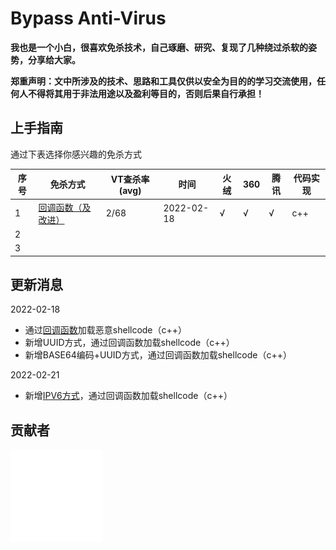 # Bypass Anti-Virus

**我也是一个小白，很喜欢免杀技术，自己琢磨、研究、复现了几种绕过杀软的姿势，分享给大家。**

**郑重声明：文中所涉及的技术、思路和工具仅供以安全为目的的学习交流使用，任何人不得将其用于非法用途以及盈利等目的，否则后果自行承担！**



## 上手指南

通过下表选择你感兴趣的免杀方式

| 序号 | 免杀方式                                                     | VT查杀率(avg) | 时间       | 火绒 | 360  | 腾讯 | 代码实现 |
| ---- | ------------------------------------------------------------ | ------------- | ---------- | ---- | ---- | ---- | -------- |
| 1    | [回调函数（及改进）](https://github.com/midisec/BypassAnti-Virus/tree/main/callback) | 2/68          | 2022-02-18 | √    | √    | √    | c++      |
| 2    |                                                              |               |            |      |      |      |          |
| 3    |                                                              |               |            |      |      |      |          |





## 更新消息

2022-02-18

* 通过[回调函数](https://github.com/midisec/BypassAnti-Virus/tree/main/callback)加载恶意shellcode（c++）
* 新增UUID方式，通过回调函数加载shellcode（c++）
* 新增BASE64编码+UUID方式，通过回调函数加载shellcode（c++）

2022-02-21

* 新增[IPV6方式](https://github.com/midisec/BypassAnti-Virus/tree/main/callback/v0.3)，通过回调函数加载shellcode（c++）




## 贡献者

<a href="https://github.com/midisec/BypassAnti-Virus/graphs/contributors"><img src="./images/contributors.svg" /></a>

